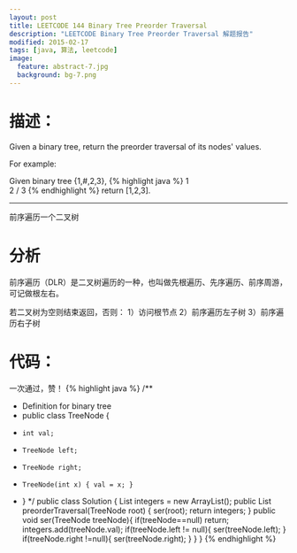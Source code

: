 ```yaml
---
layout: post
title: LEETCODE 144 Binary Tree Preorder Traversal
description: "LEETCODE Binary Tree Preorder Traversal 解题报告"
modified: 2015-02-17
tags: [java, 算法, leetcode]
image:
  feature: abstract-7.jpg
  background: bg-7.png
---
```


# 描述：

Given a binary tree, return the preorder traversal of its nodes' values.

For example:

Given binary tree {1,#,2,3},
{% highlight java %}
1
\
 2
/
3
{% endhighlight %}
return [1,2,3].
<!--more-->
---
前序遍历一个二叉树

# 分析

前序遍历（DLR）是二叉树遍历的一种，也叫做先根遍历、先序遍历、前序周游，可记做根左右。

若二叉树为空则结束返回，否则：
1）访问根节点
2）前序遍历左子树
3）前序遍历右子树

# 代码：
一次通过，赞！
{% highlight java %}
/**
 * Definition for binary tree
 * public class TreeNode {
 *     int val;
 *     TreeNode left;
 *     TreeNode right;
 *     TreeNode(int x) { val = x; }
 * }
 */
public class Solution {
    List<Integer> integers = new ArrayList<Integer>();
    public List<Integer> preorderTraversal(TreeNode root) {
        ser(root);
        return integers;
    }
    public void ser(TreeNode treeNode){
        if(treeNode==null) return;
        integers.add(treeNode.val);
        if(treeNode.left != null){
            ser(treeNode.left);
        }
        if(treeNode.right !=null){
            ser(treeNode.right);
        }
    }
}
{% endhighlight %}